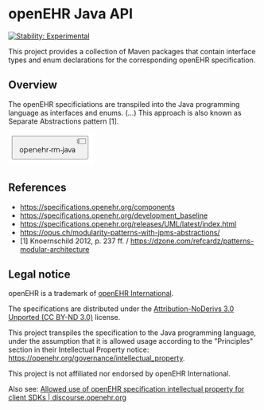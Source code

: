 # openEHR Java API

[![Stability: Experimental](https://masterminds.github.io/stability/experimental.svg)](https://masterminds.github.io/stability/experimental.html)

This project provides a collection of Maven packages that contain interface types and enum declarations for the corresponding openEHR specification.

## Overview

The openEHR specificiations are transpiled into the Java programming language as interfaces and enums.
(...) This approach is also known as Separate Abstractions pattern [1].

![component diagram](./img/overview.png)

## References

- https://specifications.openehr.org/components
- https://specifications.openehr.org/development_baseline
- https://specifications.openehr.org/releases/UML/latest/index.html
- https://opus.ch/modularity-patterns-with-jpms-abstractions/
- [1] Knoernschild 2012, p. 237 ff. / https://dzone.com/refcardz/patterns-modular-architecture

## Legal notice

openEHR is a trademark of [openEHR International](https://openehr.org/about/contacts).

The specifications are distributed under the [Attribution-NoDerivs 3.0 Unported (CC BY-ND 3.0)](https://creativecommons.org/licenses/by-nd/3.0/deed.en_GB) license.

This project transpiles the specification to the Java programming language, under the assumption that it is allowed usage according to the "Principles" section in their Intellectual Property notice: https://openehr.org/governance/intellectual_property.

This project is not affiliated nor endorsed by openEHR International.

Also see: [Allowed use of openEHR specification intellectual property for client SDKs | discourse.openehr.org](https://discourse.openehr.org/t/allowed-use-of-openehr-specification-intellectual-property-for-client-sdks/4001/1)

